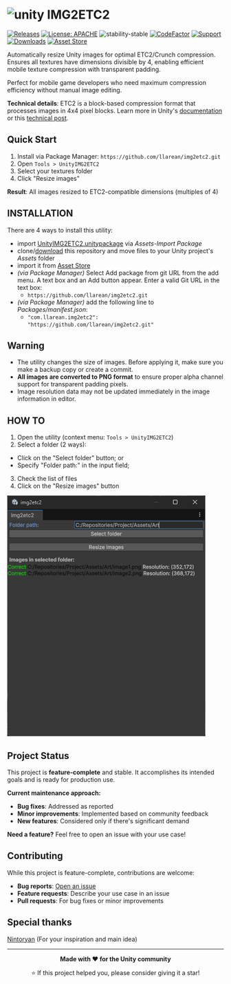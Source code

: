# ![unity](https://img.shields.io/badge/Unity-100000?style=for-the-badge&logo=unity&logoColor=white) IMG2ETC2 

[![Releases](https://img.shields.io/github/v/release/llarean/img2etc2)](https://github.com/llarean/img2etc2/releases)
[![License: APACHE](https://img.shields.io/badge/License-APACHE-yellow.svg)](https://github.com/LLarean/img2etc2/blob/main/LICENSE.md)
![stability-stable](https://img.shields.io/badge/stability-stable-green.svg)
[![CodeFactor](https://www.codefactor.io/repository/github/llarean/img2etc2/badge)](https://www.codefactor.io/repository/github/llarean/img2etc2)
[![Support](https://img.shields.io/badge/support-maintenance_mode-orange)](https://github.com/llarean/img2etc2/graphs/commit-activity)
[![Downloads](https://img.shields.io/github/downloads/llarean/img2etc2/total)](https://github.com/LLarean/img2etc2/archive/refs/heads/main.zip)
[![Asset Store](https://img.shields.io/badge/Asset_Store-300+_downloads-blue)](https://assetstore.unity.com/preview/315139/1042556)

Automatically resize Unity images for optimal ETC2/Crunch compression. Ensures all textures have dimensions divisible by 4, enabling efficient mobile texture compression with transparent padding.

Perfect for mobile game developers who need maximum compression efficiency without manual image editing.

**Technical details**: ETC2 is a block-based compression format that processes images in 4x4 pixel blocks. Learn more in Unity's [documentation](https://docs.unity3d.com/2023.2/Documentation/Manual/class-TextureImporterOverride.html) or this [technical post](https://unity.com/ru/blog/engine-platform/crunch-compression-of-etc-textures).

## Quick Start
1. Install via Package Manager: `https://github.com/llarean/img2etc2.git`
2. Open `Tools > UnityIMG2ETC2`
3. Select your textures folder
4. Click "Resize images"

**Result**: All images resized to ETC2-compatible dimensions (multiples of 4)

## INSTALLATION

There are 4 ways to install this utility:

- import [UnityIMG2ETC2.unitypackage](https://github.com/llarean/img2etc2/releases) via *Assets-Import Package*
- clone/[download](https://github.com/llarean/img2etc2/archive/master.zip) this repository and move files to your Unity project's *Assets* folder
- import it from [Asset Store](https://assetstore.unity.com/preview/315139/1042556)
- *(via Package Manager)* Select Add package from git URL from the add menu. A text box and an Add button appear. Enter a valid Git URL in the text box:
  - `https://github.com/llarean/img2etc2.git`
- *(via Package Manager)* add the following line to *Packages/manifest.json*:
  - `"com.llarean.img2etc2": "https://github.com/llarean/img2etc2.git"`

## Warning

- The utility changes the size of images. Before applying it, make sure you make a backup copy or create a commit.
- **All images are converted to PNG format** to ensure proper alpha channel support for transparent padding pixels.
- Image resolution data may not be updated immediately in the image information in editor.

## HOW TO

1. Open the utility (context menu: `Tools > UnityIMG2ETC2`)
2. Select a folder (2 ways):
- Click on the "Select folder" button; or
- Specify "Folder path:" in the input field;
3. Check the list of files
4. Click on the "Resize images" button

![Window](https://github.com/LLarean/img2etc2/blob/main/Preview.png?raw=true)

## Project Status
This project is **feature-complete** and stable. It accomplishes its intended goals and is ready for production use.

**Current maintenance approach:**
- **Bug fixes**: Addressed as reported
- **Minor improvements**: Implemented based on community feedback  
- **New features**: Considered only if there's significant demand

**Need a feature?** Feel free to open an issue with your use case!

## Contributing
While this project is feature-complete, contributions are welcome:
- **Bug reports**: [Open an issue](https://github.com/llarean/img2etc2/issues)
- **Feature requests**: Describe your use case in an issue
- **Pull requests**: For bug fixes or minor improvements
## Special thanks

[Nintoryan](https://github.com/Nintoryan) (For your inspiration and main idea)

---

<div align="center">

**Made with ❤️ for the Unity community**  

⭐ If this project helped you, please consider giving it a star!
